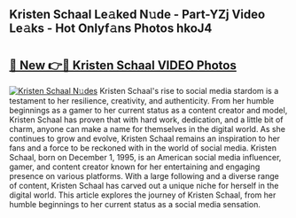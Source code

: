 ## Kristen Schaal Le𝚊ked N𝚞de - Part-YZj Video Le𝚊ks - Hot Onlyf𝚊ns Photos hkoJ4

# <h2><a href="http://ab51658.deff.icu/?id=Kristen+Schaal">🔗 New 👉🔴 Kristen Schaal VIDEO Photos</a></h2>

[![Kristen Schaal N𝚞des](https://i.imgur.com/rIISA9y.gif)](http://ab51658.deff.icu/?id=Kristen+Schaal)
Kristen Schaal's rise to social media stardom is a testament to her resilience, creativity, and authenticity. From her humble beginnings as a gamer to her current status as a content creator and model, Kristen Schaal has proven that with hard work, dedication, and a little bit of charm, anyone can make a name for themselves in the digital world. As she continues to grow and evolve, Kristen Schaal remains an inspiration to her fans and a force to be reckoned with in the world of social media. Kristen Schaal, born on December 1, 1995, is an American social media influencer, gamer, and content creator known for her entertaining and engaging presence on various platforms. With a large following and a diverse range of content, Kristen Schaal has carved out a unique niche for herself in the digital world. This article explores the journey of Kristen Schaal, from her humble beginnings to her current status as a social media sensation.
